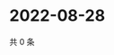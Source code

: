 # 2022-08-28

共 0 条

<!-- BEGIN WEIBO -->
<!-- 最后更新时间 Sun Aug 28 2022 04:16:18 GMT+0800 (China Standard Time) -->

<!-- END WEIBO -->
